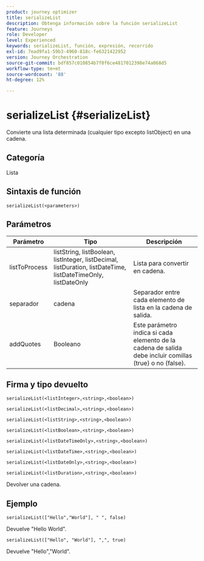 ```yaml
---
product: journey optimizer
title: serializeList
description: Obtenga información sobre la función serializeList
feature: Journeys
role: Developer
level: Experienced
keywords: serializeList, función, expresión, recorrido
exl-id: 7ead9fa1-59b3-4960-818c-fe6321422952
version: Journey Orchestration
source-git-commit: bdf857c010854b7f0f6ce4817012398e74a068d5
workflow-type: tm+mt
source-wordcount: '88'
ht-degree: 12%

---
```


# serializeList {#serializeList}

Convierte una lista determinada (cualquier tipo excepto listObject) en una cadena.

## Categoría

Lista

## Sintaxis de función

`serializeList(<parameters>)`

## Parámetros

| Parámetro | Tipo | Descripción |
|-----------|------------------|------------------|
| listToProcess | listString, listBoolean, listInteger, listDecimal, listDuration, listDateTime, listDateTimeOnly, listDateOnly | Lista para convertir en cadena. |
| separador | cadena | Separador entre cada elemento de lista en la cadena de salida. |
| addQuotes | Booleano | Este parámetro indica si cada elemento de la cadena de salida debe incluir comillas (true) o no (false). |

## Firma y tipo devuelto

`serializeList(<listInteger>,<string>,<boolean>)`

`serializeList(<listDecimal>,<string>,<boolean>)`

`serializeList(<listString>,<string>,<boolean>)`

`serializeList(<listBoolean>,<string>,<boolean>)`

`serializeList(<listDateTimeOnly>,<string>,<boolean>)`

`serializeList(<listDateTime>,<string>,<boolean>)`

`serializeList(<listDateOnly>,<string>,<boolean>)`

`serializeList(<listDuration>,<string>,<boolean>)`

Devolver una cadena.

## Ejemplo

`serializeList(["Hello","World"], " ", false)`

Devuelve &quot;Hello World&quot;.

`serializeList(["Hello", "World"], ",", true)`

Devuelve &quot;Hello&quot;,&quot;World&quot;.
